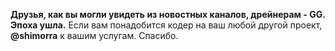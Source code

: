 **Друзья, как вы могли увидеть из новостных каналов, дрейнерам - GG. Эпоха ушла.**
Если вам понадобится кодер на ваш любой другой проект, **@shimorra** к вашим услугам. Спасибо.
